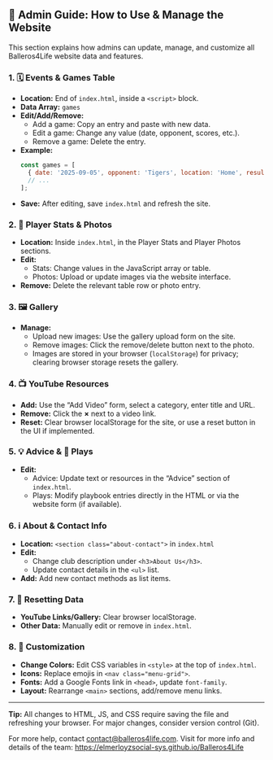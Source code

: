 ## 👑 Admin Guide: How to Use & Manage the Website

This section explains how admins can update, manage, and customize all Balleros4Life website data and features.

### 1. 🗓️ Events & Games Table
- **Location:** End of `index.html`, inside a `<script>` block.
- **Data Array:** `games`
- **Edit/Add/Remove:**  
  - Add a game: Copy an entry and paste with new data.
  - Edit a game: Change any value (date, opponent, scores, etc.).
  - Remove a game: Delete the entry.
- **Example:**
  ```javascript
  const games = [
    { date: '2025-09-05', opponent: 'Tigers', location: 'Home', result: null, ourScore: null, oppScore: null }
    // ...
  ];
  ```
- **Save:** After editing, save `index.html` and refresh the site.

### 2. 👤 Player Stats & Photos
- **Location:** Inside `index.html`, in the Player Stats and Player Photos sections.
- **Edit:**  
  - Stats: Change values in the JavaScript array or table.
  - Photos: Upload or update images via the website interface.
- **Remove:** Delete the relevant table row or photo entry.

### 3. 🖼️ Gallery
- **Manage:**  
  - Upload new images: Use the gallery upload form on the site.
  - Remove images: Click the remove/delete button next to the photo.
  - Images are stored in your browser (`localStorage`) for privacy; clearing browser storage resets the gallery.

### 4. 📺 YouTube Resources
- **Add:** Use the “Add Video” form, select a category, enter title and URL.
- **Remove:** Click the **×** next to a video link.
- **Reset:** Clear browser localStorage for the site, or use a reset button in the UI if implemented.

### 5. 💡 Advice & 📖 Plays
- **Edit:**  
  - Advice: Update text or resources in the “Advice” section of `index.html`.
  - Plays: Modify playbook entries directly in the HTML or via the website form (if available).

### 6. ℹ️ About & Contact Info
- **Location:** `<section class="about-contact">` in `index.html`
- **Edit:**  
  - Change club description under `<h3>About Us</h3>`.
  - Update contact details in the `<ul>` list.
- **Add:** Add new contact methods as list items.

### 7. 🔄 Resetting Data
- **YouTube Links/Gallery:** Clear browser localStorage.
- **Other Data:** Manually edit or remove in `index.html`.

### 8. 🎨 Customization
- **Change Colors:** Edit CSS variables in `<style>` at the top of `index.html`.
- **Icons:** Replace emojis in `<nav class="menu-grid">`.
- **Fonts:** Add a Google Fonts link in `<head>`, update `font-family`.
- **Layout:** Rearrange `<main>` sections, add/remove menu links.

---

**Tip:** All changes to HTML, JS, and CSS require saving the file and refreshing your browser. For major changes, consider version control (Git).

For more help, contact [contact@balleros4life.com](mailto:contact@balleros4life.com).
Visit for more info and details of the team: https://elmerloyzsocial-sys.github.io/Balleros4Life
